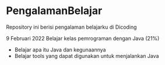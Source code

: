 # PengalamanBelajar
Repository ini berisi pengalaman belajarku di Dicoding

9 Februari 2022
Belajar kelas pemrograman dengan Java (21%)
- Belajar apa itu Java dan kegunaannya
- Belajar tools yang dapat digunakan untuk menjalankan Java
